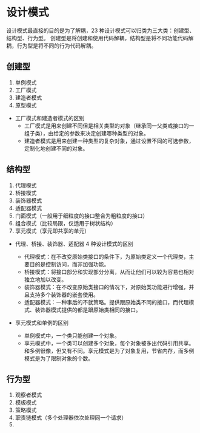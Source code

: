 # 设计模式
设计模式最直接的目的是为了解耦，23 种设计模式可以归类为三大类：创建型、结构型、行为型。
创建型是将创建和使用代码解耦，结构型是将不同功能代码解耦，行为型是将不同的行为代码解耦。

## 创建型
1. 单例模式
2. 工厂模式
3. 建造者模式
4. 原型模式

- 工厂模式和建造者模式的区别
  - 工厂模式是用来创建不同但是相关类型的对象（继承同一父类或接口的一组子类），由给定的参数来决定创建哪种类型的对象。
  - 建造者模式是用来创建一种类型的复杂对象，通过设置不同的可选参数，定制化地创建不同的对象。

## 结构型
1. 代理模式
2. 桥接模式
3. 装饰器模式
4. 适配器模式
5. 门面模式（一般用于细粒度的接口整合为粗粒度的接口）
6. 组合模式（比较局限，仅适用于树状结构）
7. 享元模式（享元即共享的单元）

- 代理、桥接、装饰器、适配器 4 种设计模式的区别
  - 代理模式：在不改变原始类接口的条件下，为原始类定义一个代理类，主要目的是控制访问，而非加强功能。
  - 桥接模式：将接口部分和实现部分分离，从而让他们可以较为容易也相对独立地加以改变。
  - 装饰器模式：在不改变原始类接口的情况下，对原始类功能进行增强，并且支持多个装饰器的嵌套使用。
  - 适配器模式：一种事后的不就策略。提供跟原始类不同的接口，而代理模式、装饰器模式提供的都是跟原始类相同的接口。

- 享元模式和单例的区别
  - 单例模式中，一个类只能创建一个对象。
  - 享元模式中，一个类可以创建多个对象，每个对象被多出代码引用共享。和多例很像，但又有不同。享元模式是为了对象复用，节省内存，而多例模式是为了限制对象的个数。
  
## 行为型
1. 观察者模式
2. 模板模式
3. 策略模式
4. 职责链模式（多个处理器依次处理同一个请求）
5. 